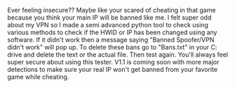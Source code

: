 Ever feeling insecure?? Maybe like your scared of cheating in that game because you think your main IP will be banned like me. I felt super odd about my VPN so I made a semi advanced python tool to check using various methods to check if the HWID or IP has been changed using any software. If it didn't work then a message saying "Banned Spoofer/VPN didn't work" will pop up. To delete these bans go to "Bans.txt" in your C: drive and delete the text or the actual file. Then test again. You'll always feel super secure about using this tester. V1.1 is coming soon with more major detections to make sure your real IP won't get banned from your favorite game while cheating.
